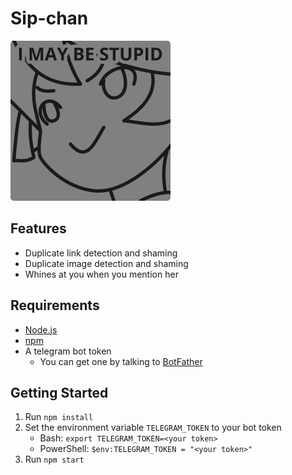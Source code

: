 # Sip-chan

![Sip-chan](./misc/logo.png)

## Features

- Duplicate link detection and shaming
- Duplicate image detection and shaming
- Whines at you when you mention her

## Requirements

- [Node.js](https://nodejs.org/en/)
- [npm](https://www.npmjs.com/)
- A telegram bot token
  - You can get one by talking to [BotFather](https://t.me/botfather)

## Getting Started

1. Run `npm install`
2. Set the environment variable `TELEGRAM_TOKEN` to your bot token
   - Bash: `export TELEGRAM_TOKEN=<your token>`
   - PowerShell: `$env:TELEGRAM_TOKEN = "<your token>"`
3. Run `npm start`
